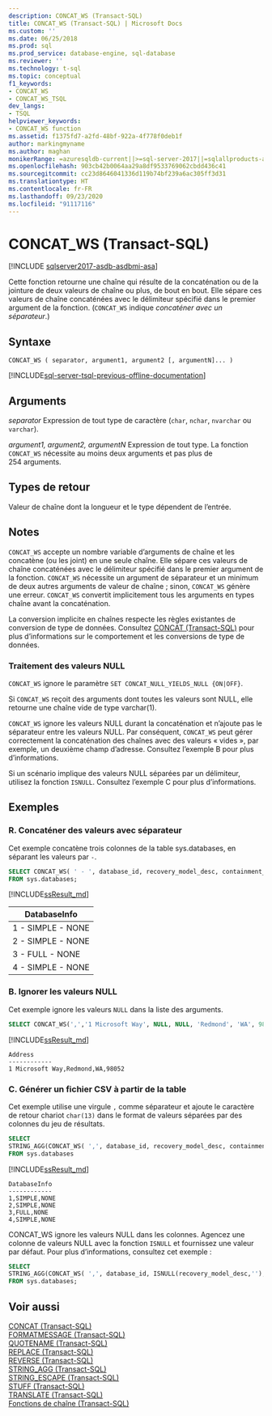 ```yaml
---
description: CONCAT_WS (Transact-SQL)
title: CONCAT_WS (Transact-SQL) | Microsoft Docs
ms.custom: ''
ms.date: 06/25/2018
ms.prod: sql
ms.prod_service: database-engine, sql-database
ms.reviewer: ''
ms.technology: t-sql
ms.topic: conceptual
f1_keywords:
- CONCAT_WS
- CONCAT_WS_TSQL
dev_langs:
- TSQL
helpviewer_keywords:
- CONCAT_WS function
ms.assetid: f1375fd7-a2fd-48bf-922a-4f778f0deb1f
author: markingmyname
ms.author: maghan
monikerRange: =azuresqldb-current||>=sql-server-2017||=sqlallproducts-allversions||>=sql-server-linux-2017||=azuresqldb-mi-current
ms.openlocfilehash: 903cb42b0064aa29a8df9533769062cbdd436c41
ms.sourcegitcommit: cc23d8646041336d119b74bf239a6ac305ff3d31
ms.translationtype: HT
ms.contentlocale: fr-FR
ms.lasthandoff: 09/23/2020
ms.locfileid: "91117116"
---
```

# <a name="concat_ws-transact-sql"></a>CONCAT_WS (Transact-SQL)
[!INCLUDE [sqlserver2017-asdb-asdbmi-asa](../../includes/applies-to-version/sqlserver2017-asdb-asdbmi-asa.md)]

Cette fonction retourne une chaîne qui résulte de la concaténation ou de la jointure de deux valeurs de chaîne ou plus, de bout en bout. Elle sépare ces valeurs de chaîne concaténées avec le délimiteur spécifié dans le premier argument de la fonction. (`CONCAT_WS` indique *concaténer avec un séparateur*.)

##  <a name="syntax"></a>Syntaxe   
```syntaxsql
CONCAT_WS ( separator, argument1, argument2 [, argumentN]... )
```

[!INCLUDE[sql-server-tsql-previous-offline-documentation](../../includes/sql-server-tsql-previous-offline-documentation.md)]

## <a name="arguments"></a>Arguments
*separator* Expression de tout type de caractère (`char`, `nchar`, `nvarchar` ou `varchar`).

*argument1, argument2, argumentN* Expression de tout type. La fonction `CONCAT_WS` nécessite au moins deux arguments et pas plus de 254 arguments.

## <a name="return-types"></a>Types de retour
Valeur de chaîne dont la longueur et le type dépendent de l’entrée.

## <a name="remarks"></a>Notes   
`CONCAT_WS` accepte un nombre variable d’arguments de chaîne et les concatène (ou les joint) en une seule chaîne. Elle sépare ces valeurs de chaîne concaténées avec le délimiteur spécifié dans le premier argument de la fonction. `CONCAT_WS` nécessite un argument de séparateur et un minimum de deux autres arguments de valeur de chaîne ; sinon, `CONCAT_WS` génère une erreur. `CONCAT_WS` convertit implicitement tous les arguments en types chaîne avant la concaténation. 

La conversion implicite en chaînes respecte les règles existantes de conversion de type de données. Consultez [CONCAT (Transact-SQL)](../../t-sql/functions/concat-transact-sql.md) pour plus d’informations sur le comportement et les conversions de type de données.

### <a name="treatment-of-null-values"></a>Traitement des valeurs NULL

`CONCAT_WS` ignore le paramètre `SET CONCAT_NULL_YIELDS_NULL {ON|OFF}`.

Si `CONCAT_WS` reçoit des arguments dont toutes les valeurs sont NULL, elle retourne une chaîne vide de type varchar(1).

`CONCAT_WS` ignore les valeurs NULL durant la concaténation et n’ajoute pas le séparateur entre les valeurs NULL. Par conséquent, `CONCAT_WS` peut gérer correctement la concaténation des chaînes avec des valeurs « vides », par exemple, un deuxième champ d’adresse. Consultez l’exemple B pour plus d’informations.

Si un scénario implique des valeurs NULL séparées par un délimiteur, utilisez la fonction `ISNULL`. Consultez l’exemple C pour plus d’informations.

## <a name="examples"></a>Exemples   

### <a name="a--concatenating-values-with-separator"></a>R.  Concaténer des valeurs avec séparateur
Cet exemple concatène trois colonnes de la table sys.databases, en séparant les valeurs par `-`.   

```sql
SELECT CONCAT_WS( ' - ', database_id, recovery_model_desc, containment_desc) AS DatabaseInfo
FROM sys.databases;
```

[!INCLUDE[ssResult_md](../../includes/ssresult-md.md)]   

|DatabaseInfo |  
|---------|
|1 - SIMPLE - NONE |
|2 - SIMPLE - NONE |
|3 - FULL - NONE |
|4 - SIMPLE - NONE |


### <a name="b--skipping-null-values"></a>B.  Ignorer les valeurs NULL
Cet exemple ignore les valeurs `NULL` dans la liste des arguments.

```sql
SELECT CONCAT_WS(',','1 Microsoft Way', NULL, NULL, 'Redmond', 'WA', 98052) AS Address;
```

[!INCLUDE[ssResult_md](../../includes/ssresult-md.md)]   

```
Address
------------   
1 Microsoft Way,Redmond,WA,98052
```

### <a name="c--generating-csv-file-from-table"></a>C.  Générer un fichier CSV à partir de la table
Cet exemple utilise une virgule `,` comme séparateur et ajoute le caractère de retour chariot `char(13)` dans le format de valeurs séparées par des colonnes du jeu de résultats.

```sql
SELECT 
STRING_AGG(CONCAT_WS( ',', database_id, recovery_model_desc, containment_desc), char(13)) AS DatabaseInfo
FROM sys.databases
```

[!INCLUDE[ssResult_md](../../includes/ssresult-md.md)]   

```
DatabaseInfo
------------   
1,SIMPLE,NONE
2,SIMPLE,NONE
3,FULL,NONE 
4,SIMPLE,NONE 
```

CONCAT_WS ignore les valeurs NULL dans les colonnes. Agencez une colonne de valeurs NULL avec la fonction `ISNULL` et fournissez une valeur par défaut. Pour plus d’informations, consultez cet exemple :

```sql
SELECT 
STRING_AGG(CONCAT_WS( ',', database_id, ISNULL(recovery_model_desc,''), ISNULL(containment_desc,'N/A')), char(13)) AS DatabaseInfo
FROM sys.databases;
```

## <a name="see-also"></a>Voir aussi
 [CONCAT &#40;Transact-SQL&#41;](../../t-sql/functions/concat-transact-sql.md)  
 [FORMATMESSAGE &#40;Transact-SQL&#41;](../../t-sql/functions/formatmessage-transact-sql.md)  
 [QUOTENAME &#40;Transact-SQL&#41;](../../t-sql/functions/quotename-transact-sql.md)  
 [REPLACE &#40;Transact-SQL&#41;](../../t-sql/functions/replace-transact-sql.md)  
 [REVERSE &#40;Transact-SQL&#41;](../../t-sql/functions/reverse-transact-sql.md)  
 [STRING_AGG &#40;Transact-SQL&#41;](../../t-sql/functions/string-agg-transact-sql.md)  
 [STRING_ESCAPE &#40;Transact-SQL&#41;](../../t-sql/functions/string-escape-transact-sql.md)  
 [STUFF &#40;Transact-SQL&#41;](../../t-sql/functions/stuff-transact-sql.md)  
 [TRANSLATE &#40;Transact-SQL&#41;](../../t-sql/functions/translate-transact-sql.md)  
 [Fonctions de chaîne &#40;Transact-SQL&#41;](../../t-sql/functions/string-functions-transact-sql.md)  

